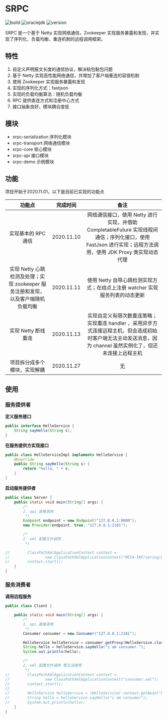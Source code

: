 # SRPC
![build](https://img.shields.io/badge/build-passing-brightgreen) ![oraclejdk](https://img.shields.io/badge/oraclejdk-1.8-red) ![version](https://img.shields.io/badge/version-1.0-blue)  

SRPC 是一个基于 Netty 实现网络通信，Zookeeper 实现服务暴露和发现，并实现了序列化、负载均衡、重连机制的远程调用框架。    

## 特性
1. 自定义声明报文长度的通信协议，解决粘包黏包问题  
2. 基于 Netty 实现高性能网络通信，并增加了客户端重连的容错机制  
3. 使用 Zookeeper 实现服务暴露和发现  
4. 实现的序列化方式：fastjson  
5. 实现的负载均衡算法：随机负载均衡  
6. RPC 提供直连方式和注册中心方式  
7. 接口抽象良好，模块耦合度低  


## 模块
- srpc-serialization 序列化模块  
- srpc-transport 网络通信模块  
- srpc-core 核心模块  
- srpc-api 接口模块  
- srpc-demo 示例模块  


## 功能
项目开始于2020.11.01，以下是目前已实现的功能点  

|        功能点       |  完成时间   |  备注  |
| :----------------: | :--------: | :------------------: | 
| 实现基本的 RPC 通信 | 2020.11.10 | 网络通信接口，使用 Netty 进行实现，并借助 CompletableFuture 实现线程间通信；序列化接口，使用 FastJson 进行实现；远程方法调用，使用 JDK Proxy 类实现动态代理 |
| 实现 Netty 心跳检测及处理；实现 zookeeper 服务注册和发现，以及客户端随机负载均衡 | 2020.11.11 | 使用 Netty 自带心跳检测实现方式；在结点上注册 watcher 实现服务列表的动态更新 |  
| 实现 Netty 断线重连 | 2020.11.13 | 实现自定义有限次数重连策略；实现重连 handler ，采用异步方式连接远程主机，但会造成初始时客户端无法主动发送消息，因为 channel 虽然实例化了，但还未连接上远程主机 |
| 项目拆分成多个模块，实现解耦 | 2020.11.27 | 无 |

## 使用
### 服务提供者
**定义服务接口**  
```java
public interface HelloService {
    String sayHello(String s);
}
```

**在服务提供方实现接口**  
```java
public class HelloServiceImpl implements HelloService {
    @Override
    public String sayHello(String s) {
        return "hello, " + s;
    }
}
```

**启动服务提供者**  
```java
public class Server {
    public static void main(String[] args) {
        /*
        1. api 直接调用
         */
        Endpoint endpoint = new Endpoint("127.0.0.1:9000");
        new Provider(endpoint, true, "127.0.0.1:2181");

        /*
        2. xml 配置文件调用
         */

//        ClassPathXmlApplicationContext context =
//                new ClassPathXmlApplicationContext("META-INF/spring/provider.xml");
//        context.start();
    }
}
```

### 服务消费者
**调用远程服务**  
```java
public class Client {

    public static void main(String[] args) {
        /*
        1. api 直接调用
         */
        Consumer consumer = new Consumer("127.0.0.1:2181");

        HelloService helloService = consumer.getProxy(HelloService.class);
        String hello = helloService.sayHello("i am consumer.");
        System.out.println(hello);

        /*
        2. xml 配置文件调用 暂无法使用
         */
//        ClassPathXmlApplicationContext context =
//                new ClassPathXmlApplicationContext("consumer.xml");
//        context.start();
//
//        HelloService helloService = (HelloService) context.getBean("helloService");
//        String hello = helloService.sayHello("i am consumer");
//        System.out.println(hello);
    }
}
```